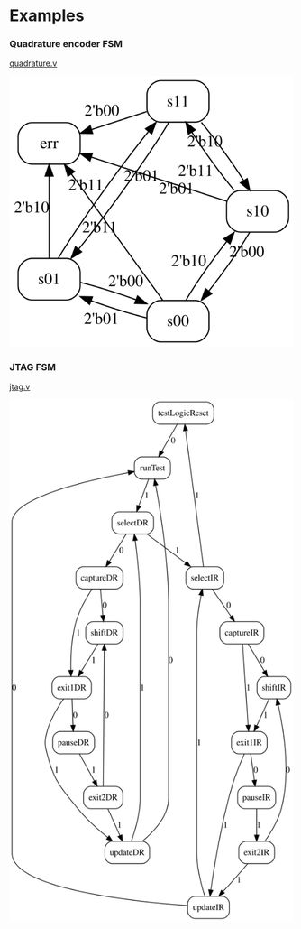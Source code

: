 # Examples

### Quadrature encoder FSM

[quadrature.v](quadrature.v)

![](quadrature.v0.svg)

### JTAG FSM

[jtag.v](jtag.v#L6-L49)

![](jtag.v0.svg)

